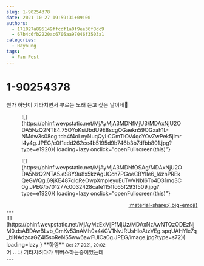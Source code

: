 ```yaml
---
slug: 1-90254378
date: 2021-10-27 19:59:31+09:00
authors:
  - 171027a895149ffcdf1a0f9ee36f8dc9
  - 67b4c6fb2220ac6705aa97046f3503a1
categories:
  - Hayoung
tags:
  - Fan Post
---
```


# 1-90254378

<div class="post-container" markdown="1">
<div class="content-container md-sidebar__scrollwrap" markdown="1">

뭔가 하냥이 기타치면서 부르는 노래 듣고 싶은 날이네🤍
<figure markdown="1">
![](https://phinf.wevpstatic.net/MjAyMjA3MDNfMjU3/MDAxNjU2ODA5NzQ2NTE4.75OYoKsiJbdU9E8scgOGaekn59OGxah1L-NMdw3s08og.tda4f4oLnyNuqQyLCGmTIOV4qoYOvZwPek5jimrl4y4g.JPEG/e0f1edd262ce4b5195d9b746b3b7dfbb801.jpg?type=e1920){ loading=lazy onclick="openFullscreen(this)"}
</figure>

<figure markdown="1">
![](https://phinf.wevpstatic.net/MjAyMjA3MDNfOSAg/MDAxNjU2ODA5NzQ2NTA5.eS8Y9u8x5kzAgUCcn7PGoeCBYIIe6_l4znPREkQeGWQg.69jKE487qIqReOwpXmpleyuEuTwVNbl6To4D31mq3C0g.JPEG/b701277c0032428cafe1151fc65f293f509.jpg?type=e1920){ loading=lazy onclick="openFullscreen(this)"}
</figure>


</div>
</div>

<div style="text-align: right;" markdown="1">
<a href="https://weverse.io/fromis9/fanpost/1-90254378" style="text-align: right;">:material-share:{.big-emoji}</a>
</div>
---

<div class="comments-container md-sidebar__scrollwrap" markdown="1">
<div class="comment" markdown="1">
<div class='id-container' markdown="1">
![](https://phinf.wevpstatic.net/MjAyMzExMjFfMjUz/MDAxNzAwNTQzODEzNjM0.dsABDAwBLvb_CmKv53nAMh0x44CV1NvJRUsHloAtzVEg.spqUAHYle7q_biNAdzoaGZ4l5soReNS5ww6awFUlCa0g.JPEG/image.jpg?type=s72){ loading=lazy }
**<span class="artist">하영</span>** <small>Oct 27 2021, 20:02</small><br>
</div>
<div class='comment-body' markdown="1">
어 .. 나 기타치려다가 위버스하는중이었는데
</div>
</div>
</div>
---
